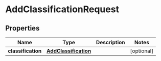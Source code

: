 

# AddClassificationRequest


## Properties

| Name | Type | Description | Notes |
|------------ | ------------- | ------------- | -------------|
|**classification** | [**AddClassification**](AddClassification.md) |  |  [optional] |



